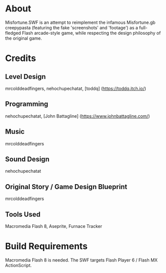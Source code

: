 ﻿# About

Misfortune.SWF is an attempt to reimplement the infamous Misfortune.gb creepypasta (featuring the fake 'screenshots' and 'footage') as a full-fledged Flash arcade-style game, while respecting the design philosophy of the original game.

# Credits

## Level Design 
mrcolddeadfingers, nehochupechatat, [toddq] (https://toddq.itch.io/)

## Programming
nehochupechatat, [John Battagline] (https://www.johnbattagline.com/)

## Music
mrcolddeadfingers

## Sound Design 
nehochupechatat

## Original Story / Game Design Blueprint
mrcolddeadfingers

## Tools Used
Macromedia Flash 8, Aseprite, Furnace Tracker

# Build Requirements

Macromedia Flash 8 is needed. 
The SWF targets Flash Player 6 / Flash MX ActionScript.

